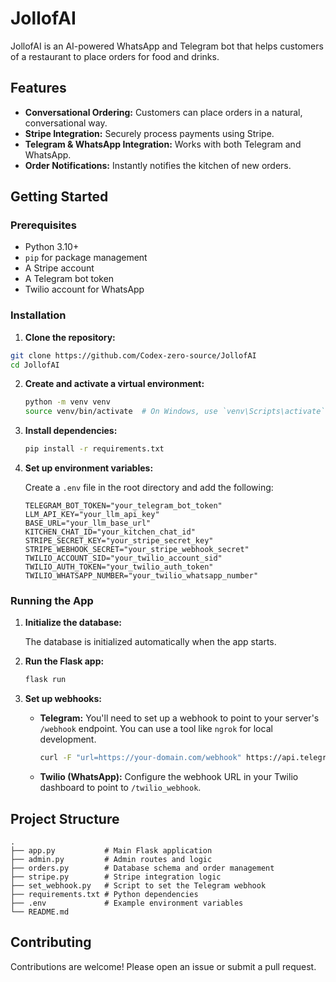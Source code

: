 # JollofAI

JollofAI is an AI-powered WhatsApp and Telegram bot that helps customers of a restaurant to place orders for food and drinks.

## Features

- **Conversational Ordering:** Customers can place orders in a natural, conversational way.
- **Stripe Integration:** Securely process payments using Stripe.
- **Telegram & WhatsApp Integration:** Works with both Telegram and WhatsApp.
- **Order Notifications:** Instantly notifies the kitchen of new orders.

## Getting Started

### Prerequisites

- Python 3.10+
- `pip` for package management
- A Stripe account
- A Telegram bot token
- Twilio account for WhatsApp

### Installation

1.  **Clone the repository:**

```bash
git clone https://github.com/Codex-zero-source/JollofAI
cd JollofAI
```

2.  **Create and activate a virtual environment:**

    ```bash
    python -m venv venv
    source venv/bin/activate  # On Windows, use `venv\Scripts\activate`
    ```

3.  **Install dependencies:**

    ```bash
    pip install -r requirements.txt
    ```

4.  **Set up environment variables:**

    Create a `.env` file in the root directory and add the following:

    ```env
    TELEGRAM_BOT_TOKEN="your_telegram_bot_token"
    LLM_API_KEY="your_llm_api_key"
    BASE_URL="your_llm_base_url"
    KITCHEN_CHAT_ID="your_kitchen_chat_id"
    STRIPE_SECRET_KEY="your_stripe_secret_key"
    STRIPE_WEBHOOK_SECRET="your_stripe_webhook_secret"
    TWILIO_ACCOUNT_SID="your_twilio_account_sid"
    TWILIO_AUTH_TOKEN="your_twilio_auth_token"
    TWILIO_WHATSAPP_NUMBER="your_twilio_whatsapp_number"
    ```

### Running the App

1.  **Initialize the database:**

    The database is initialized automatically when the app starts.

2.  **Run the Flask app:**

    ```bash
    flask run
    ```

3.  **Set up webhooks:**

    -   **Telegram:** You'll need to set up a webhook to point to your server's `/webhook` endpoint. You can use a tool like `ngrok` for local development.

        ```bash
        curl -F "url=https://your-domain.com/webhook" https://api.telegram.org/bot<YOUR_BOT_TOKEN>/setWebhook
        ```

    -   **Twilio (WhatsApp):** Configure the webhook URL in your Twilio dashboard to point to `/twilio_webhook`.

## Project Structure

```
.
├── app.py           # Main Flask application
├── admin.py         # Admin routes and logic
├── orders.py        # Database schema and order management
├── stripe.py        # Stripe integration logic
├── set_webhook.py   # Script to set the Telegram webhook
├── requirements.txt # Python dependencies
├── .env             # Example environment variables
└── README.md
```

## Contributing

Contributions are welcome! Please open an issue or submit a pull request.